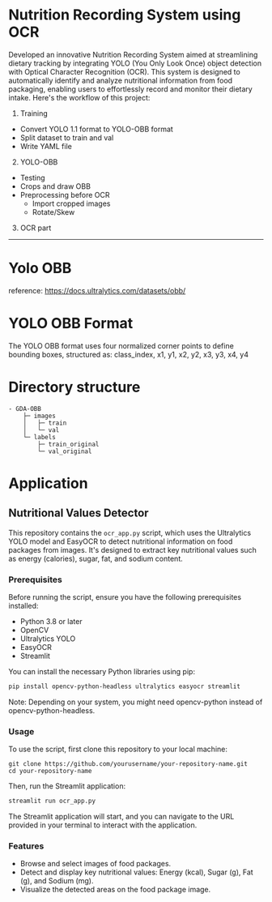 # Nutrition Recording System using OCR
Developed an innovative Nutrition Recording System aimed at streamlining dietary tracking by integrating YOLO (You Only Look Once) object detection with Optical Character Recognition (OCR). This system is designed to automatically identify and analyze nutritional information from food packaging, enabling users to effortlessly record and monitor their dietary intake. Here's the workflow of this project:

1. Training
- Convert YOLO 1.1 format to YOLO-OBB format
- Split dataset to train and val
- Write YAML file

2. YOLO-OBB
- Testing
- Crops and draw OBB
- Preprocessing before OCR
  - Import cropped images
  - Rotate/Skew

3.  OCR part

--------

# Yolo OBB
reference: https://docs.ultralytics.com/datasets/obb/


# YOLO OBB Format
The YOLO OBB format uses four normalized corner points to define bounding boxes, structured as:
class_index, x1, y1, x2, y2, x3, y3, x4, y4


# Directory structure
```
- GDA-OBB
    ├─ images
    │   ├─ train
    │   └─ val
    └─ labels
        ├─ train_original
        └─ val_original

```
# Application

## Nutritional Values Detector

This repository contains the `ocr_app.py` script, which uses the Ultralytics YOLO model and EasyOCR to detect nutritional information on food packages from images. It's designed to extract key nutritional values such as energy (calories), sugar, fat, and sodium content.

### Prerequisites

Before running the script, ensure you have the following prerequisites installed:

- Python 3.8 or later
- OpenCV
- Ultralytics YOLO
- EasyOCR
- Streamlit

You can install the necessary Python libraries using pip:

```sh
pip install opencv-python-headless ultralytics easyocr streamlit
```

Note: Depending on your system, you might need opencv-python instead of opencv-python-headless.

### Usage
To use the script, first clone this repository to your local machine:

```
git clone https://github.com/yourusername/your-repository-name.git
cd your-repository-name
```

Then, run the Streamlit application:
```sh
streamlit run ocr_app.py
```
The Streamlit application will start, and you can navigate to the URL provided in your terminal to interact with the application.

### Features
- Browse and select images of food packages.
- Detect and display key nutritional values: Energy (kcal), Sugar (g), Fat (g), and Sodium (mg).
- Visualize the detected areas on the food package image.

